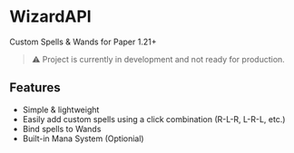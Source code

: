 # WizardAPI
 Custom Spells & Wands for Paper 1.21+
> :warning: Project is currently in development and not ready for production.

## Features
- Simple & lightweight
- Easily add custom spells using a click combination (R-L-R, L-R-L, etc.)
- Bind spells to Wands
- Built-in Mana System (Optionial)
